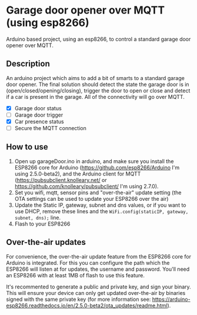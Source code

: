 # Garage door opener over MQTT (using esp8266)
Arduino based project, using an esp8266, to control a standard garage door opener over MQTT.

## Description
An arduino project which aims to add a bit of smarts to a standard garage door opener. The final solution should detect the state the garage door is in (open/closed/opening/closing), trigger the door to open or close and detect if a car is present in the garage. All of the connectivity will go over MQTT.

- [x] Garage door status
- [ ] Garage door trigger
- [x] Car presence status
- [ ] Secure the MQTT connection

## How to use
1. Open up garageDoor.ino in arduino, and make sure you install the ESP8266 core for Arduino (https://github.com/esp8266/Arduino I'm using 2.5.0-beta2), and the Arduino client for MQTT (https://pubsubclient.knolleary.net/ or https://github.com/knolleary/pubsubclient/ I'm using 2.7.0).
2. Set you wifi, mqtt, sensor pins and "over-the-air" update setting (the OTA settings can be used to update your ESP8266 over the air)
3. Update the Static IP, gateway, subnet and dns values, or if you want to use DHCP, remove these lines and the `WiFi.config(staticIP, gateway, subnet, dns);` line.
4. Flash to your ESP8266

## Over-the-air updates
For convenience, the over-the-air update feature from the ESP8266 core for Arduino is integrated. For this you can configure the path which the ESP8266 will listen at for updates, the username and password. You'll need an ESP8266 with at least 1MB of flash to use this feature.

It's recommented to generate a public and private key, and sign your binary. This will ensure your device can only get updated over-the-air by binaries signed with the same private key (for more information see: https://arduino-esp8266.readthedocs.io/en/2.5.0-beta2/ota_updates/readme.html).
